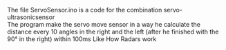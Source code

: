 The file ServoSensor.ino is a code for the combination servo-ultrasonicsensor <br />
The program make the servo move sensor in a way he calculate the distance every 10 angles in the right and the left (after he finished with the 90° in the right) within 100ms Like How Radars work <br />

